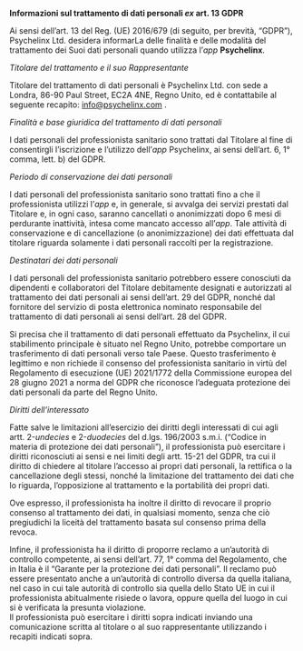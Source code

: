 **Informazioni sul trattamento di dati personali _ex_ art. 13 GDPR**       

Ai sensi dell’art. 13 del Reg. (UE) 2016/679 (di seguito, per brevità, “GDPR”), Psychelinx Ltd. desidera informarLa delle finalità e delle modalità del trattamento dei Suoi dati personali quando utilizza l’_app_ **Psychelinx**.

_Titolare del trattamento e il suo Rappresentante_

Titolare del trattamento di dati personali è Psychelinx Ltd. con sede a Londra, 86-90 Paul Street, EC2A 4NE, Regno Unito, ed è contattabile al seguente recapito: [info@psychelinx.com](mailto:info@psychelinx.com) .

_Finalità e base giuridica del trattamento di dati personali_

I dati personali del professionista sanitario sono trattati dal Titolare al fine di consentirgli l’iscrizione e l’utilizzo dell’_app_ Psychelinx, ai sensi dell’art. 6, 1° comma, lett. b) del GDPR.

_Periodo di conservazione dei dati personali_

I dati personali del professionista sanitario sono trattati fino a che il professionista utilizzi l’_app_ e, in generale, si avvalga dei servizi prestati dal Titolare e, in ogni caso, saranno cancellati o anonimizzati dopo 6 mesi di perdurante inattività, intesa come mancato accesso all’_app_. Tale attività di conservazione e di cancellazione (o anonimizzazione) dei dati effettuata dal titolare riguarda solamente i dati personali raccolti per la registrazione.

_Destinatari dei dati personali_

I dati personali del professionista sanitario potrebbero essere conosciuti da dipendenti e collaboratori del Titolare debitamente designati e autorizzati al trattamento dei dati personali ai sensi dell’art. 29 del GDPR, nonché dal fornitore del servizio di posta elettronica nominato responsabile del trattamento di dati personali ai sensi dell’art. 28 del GDPR.

Si precisa che il trattamento di dati personali effettuato da Psychelinx, il cui stabilimento principale è situato nel Regno Unito, potrebbe comportare un trasferimento di dati personali verso tale Paese. Questo trasferimento è legittimo e non richiede il consenso del professionista sanitario in virtù del Regolamento di esecuzione (UE) 2021/1772 della Commissione europea del 28 giugno 2021 a norma del GDPR che riconosce l’adeguata protezione dei dati personali da parte del Regno Unito.

_Diritti dell’interessato_

Fatte salve le limitazioni all’esercizio dei diritti degli interessati di cui agli artt. 2-_undecies_ e 2-_duodecies_ del d.lgs. 196/2003 s.m.i. (“Codice in materia di protezione dei dati personali”), il professionista può esercitare i diritti riconosciuti ai sensi e nei limiti degli artt. 15-21 del GDPR, tra cui il diritto di chiedere al titolare l’accesso ai propri dati personali, la rettifica o la cancellazione degli stessi, nonché la limitazione del trattamento dei dati che lo riguarda, l’opposizione al trattamento e la portabilità dei propri dati.

Ove espresso, il professionista ha inoltre il diritto di revocare il proprio consenso al trattamento dei dati, in qualsiasi momento, senza che ciò pregiudichi la liceità del trattamento basata sul consenso prima della revoca.

Infine, il professionista ha il diritto di proporre reclamo a un’autorità di controllo competente, ai sensi dell’art. 77, 1° comma del Regolamento, che in Italia è il “Garante per la protezione dei dati personali”. Il reclamo può essere presentato anche a un’autorità di controllo diversa da quella italiana, nel caso in cui tale autorità di controllo sia quella dello Stato UE in cui il professionista abitualmente risiede o lavora, oppure quella del luogo in cui si è verificata la presunta violazione.  
Il professionista può esercitare i diritti sopra indicati inviando una comunicazione scritta al titolare o al suo rappresentante utilizzando i recapiti indicati sopra.
